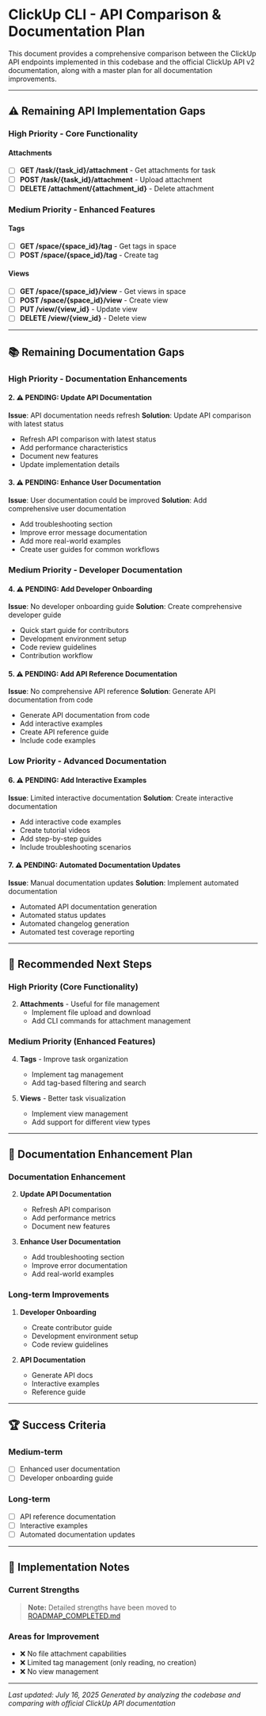 # ClickUp CLI - API Comparison & Documentation Plan

This document provides a comprehensive comparison between the ClickUp API endpoints implemented in this codebase and the official ClickUp API v2 documentation, along with a master plan for all documentation improvements.

---

## ⚠️ **Remaining API Implementation Gaps**

### High Priority - Core Functionality

#### Attachments
- [ ] **GET /task/{task_id}/attachment** - Get attachments for task
- [ ] **POST /task/{task_id}/attachment** - Upload attachment
- [ ] **DELETE /attachment/{attachment_id}** - Delete attachment

### Medium Priority - Enhanced Features

#### Tags
- [ ] **GET /space/{space_id}/tag** - Get tags in space
- [ ] **POST /space/{space_id}/tag** - Create tag

#### Views
- [ ] **GET /space/{space_id}/view** - Get views in space
- [ ] **POST /space/{space_id}/view** - Create view
- [ ] **PUT /view/{view_id}** - Update view
- [ ] **DELETE /view/{view_id}** - Delete view

---

## 📚 **Remaining Documentation Gaps**

### High Priority - Documentation Enhancements

#### 2. **⚠️ PENDING: Update API Documentation**
**Issue**: API documentation needs refresh
**Solution**: Update API comparison with latest status

- Refresh API comparison with latest status
- Add performance characteristics
- Document new features
- Update implementation details

#### 3. **⚠️ PENDING: Enhance User Documentation**
**Issue**: User documentation could be improved
**Solution**: Add comprehensive user documentation

- Add troubleshooting section
- Improve error message documentation
- Add more real-world examples
- Create user guides for common workflows

### Medium Priority - Developer Documentation

#### 4. **⚠️ PENDING: Add Developer Onboarding**
**Issue**: No developer onboarding guide
**Solution**: Create comprehensive developer guide

- Quick start guide for contributors
- Development environment setup
- Code review guidelines
- Contribution workflow

#### 5. **⚠️ PENDING: Add API Reference Documentation**
**Issue**: No comprehensive API reference
**Solution**: Generate API documentation from code

- Generate API documentation from code
- Add interactive examples
- Create API reference guide
- Include code examples

### Low Priority - Advanced Documentation

#### 6. **⚠️ PENDING: Add Interactive Examples**
**Issue**: Limited interactive documentation
**Solution**: Create interactive documentation

- Add interactive code examples
- Create tutorial videos
- Add step-by-step guides
- Include troubleshooting scenarios

#### 7. **⚠️ PENDING: Automated Documentation Updates**
**Issue**: Manual documentation updates
**Solution**: Implement automated documentation

- Automated API documentation generation
- Automated status updates
- Automated changelog generation
- Automated test coverage reporting

---

## 🚀 **Recommended Next Steps**

### High Priority (Core Functionality)

2. **Attachments** - Useful for file management
   - Implement file upload and download
   - Add CLI commands for attachment management

### Medium Priority (Enhanced Features)

4. **Tags** - Improve task organization
   - Implement tag management
   - Add tag-based filtering and search

5. **Views** - Better task visualization
   - Implement view management
   - Add support for different view types

---

## 🎯 **Documentation Enhancement Plan**

### Documentation Enhancement
2. **Update API Documentation**
   - Refresh API comparison
   - Add performance metrics
   - Document new features

3. **Enhance User Documentation**
   - Add troubleshooting section
   - Improve error documentation
   - Add real-world examples

### Long-term Improvements

1. **Developer Onboarding**
   - Create contributor guide
   - Development environment setup
   - Code review guidelines

2. **API Documentation**
   - Generate API docs
   - Interactive examples
   - Reference guide

---

## 🏆 **Success Criteria**

### Medium-term
- [ ] Enhanced user documentation
- [ ] Developer onboarding guide

### Long-term
- [ ] API reference documentation
- [ ] Interactive examples
- [ ] Automated documentation updates

---

## 📝 **Implementation Notes**

### Current Strengths
> **Note:** Detailed strengths have been moved to [ROADMAP_COMPLETED.md](../ROADMAP_COMPLETED.md)

### Areas for Improvement
- ❌ No file attachment capabilities
- ❌ Limited tag management (only reading, no creation)
- ❌ No view management
---

*Last updated: July 16, 2025*
*Generated by analyzing the codebase and comparing with official ClickUp API documentation* 
